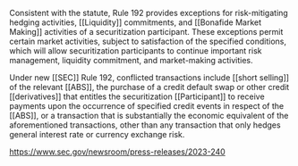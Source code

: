 Consistent with the statute, Rule 192 provides exceptions for risk-mitigating hedging activities, [[Liquidity]] commitments, and [[Bonafide Market Making]] activities of a securitization participant. These exceptions permit certain market activities, subject to satisfaction of the specified conditions, which will allow securitization participants to continue important risk management, liquidity commitment, and market-making activities.

Under new [[SEC]] Rule 192, conflicted transactions include [[short selling]] of the relevant [[ABS]], the purchase of a credit default swap or other credit [[derivatives]] that entitles the securitization [[Participant]] to receive payments upon the occurrence of specified credit events in respect of the [[ABS]], or a transaction that is substantially the economic equivalent of the aforementioned transactions, other than any transaction that only hedges general interest rate or currency exchange risk.

https://www.sec.gov/newsroom/press-releases/2023-240